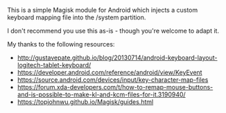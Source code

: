 This is a simple Magisk module for Android which injects a custom keyboard mapping file into the /system partition.

I don't recommend you use this as-is - though you're welcome to adapt it.

My thanks to the following resources:

* http://gustavepate.github.io/blog/20130714/android-keyboard-layout-logitech-tablet-keyboard/
* https://developer.android.com/reference/android/view/KeyEvent
* https://source.android.com/devices/input/key-character-map-files
* https://forum.xda-developers.com/t/how-to-remap-mouse-buttons-and-is-possible-to-make-kl-and-kcm-files-for-it.3190940/
* https://topjohnwu.github.io/Magisk/guides.html
